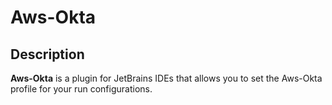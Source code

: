 # Aws-Okta

## Description

**Aws-Okta** is a plugin for JetBrains IDEs that allows you to set the Aws-Okta profile for your run configurations.
